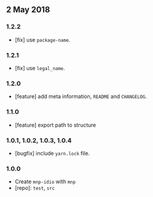 ## 2 May 2018

### 1.2.2

- [fix] use `package-name`.

### 1.2.1

- [fix] use `legal_name`.

### 1.2.0

- [feature] add meta information, `README` and `CHANGELOG`.

### 1.1.0

- [feature] export path to structure

### 1.0.1, 1.0.2, 1.0.3, 1.0.4

- [bugfix] include `yarn.lock` file.

### 1.0.0

- Create `mnp-idio` with `mnp`
- [repo]: `test`, `src`
